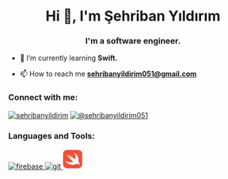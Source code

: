 <h1 align="center">Hi 👋, I'm Şehriban Yıldırım</h1>
<h3 align="center">I'm a software engineer.</h3>

- 🌱 I’m currently learning **Swift.**

- 📫 How to reach me **sehribanyildirim051@gmail.com**

<h3 align="left">Connect with me:</h3>
<p align="left">
<a href="https://linkedin.com/in/sehribanyildirim" target="blank"><img align="center" src="https://raw.githubusercontent.com/rahuldkjain/github-profile-readme-generator/master/src/images/icons/Social/linked-in-alt.svg" alt="sehribanyildirim" height="30" width="40" /></a>
<a href="https://medium.com/@sehribanyildirim051" target="blank"><img align="center" src="https://raw.githubusercontent.com/rahuldkjain/github-profile-readme-generator/master/src/images/icons/Social/medium.svg" alt="@sehribanyildirim051" height="30" width="40" /></a>
</p>

<h3 align="left">Languages and Tools:</h3>
<p align="left"> 
<a href="https://firebase.google.com/" target="_blank" rel="noreferrer"> <img src="https://www.vectorlogo.zone/logos/firebase/firebase-icon.svg" alt="firebase" width="40" height="40"/> </a> <a href="https://git-scm.com/" target="_blank" rel="noreferrer"> <img src="https://www.vectorlogo.zone/logos/git-scm/git-scm-icon.svg" alt="git" width="40" height="40"/> </a> <a href="https://developer.apple.com/swift/" target="_blank" rel="noreferrer"> <img src="https://raw.githubusercontent.com/devicons/devicon/master/icons/swift/swift-original.svg" alt="swift" width="40" height="40"/> </a> </p>
